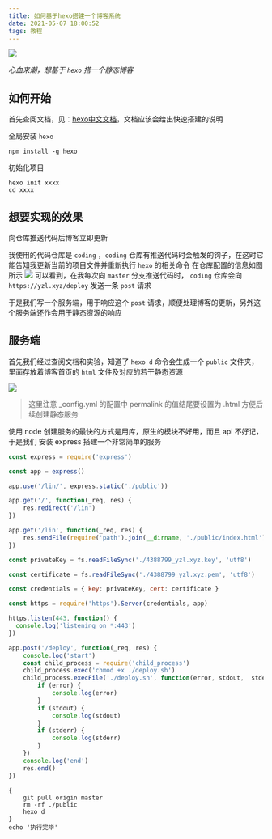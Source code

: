 ```yaml
---
title: 如何基于hexo搭建一个博客系统
date: 2021-05-07 18:00:52
tags: 教程
---
```


![](hexo-logo.svg)


*心血来潮，想基于 `hexo` 搭一个静态博客*

## 如何开始

首先查阅文档，见：[hexo中文文档](https://hexo.io/zh-cn/docs/)，文档应该会给出快速搭建的说明

全局安装 `hexo`

```shell
npm install -g hexo
```
初始化项目
```shell
hexo init xxxx
cd xxxx
```


## 想要实现的效果

向仓库推送代码后博客立即更新

我使用的代码仓库是 `coding` ，`coding` 仓库有推送代码时会触发的钩子，在这时它能告知我更新当前的项目文件并重新执行 `hexo` 的相关命令
在仓库配置的信息如图所示 ![](coding_webhook.png) 可以看到，在我每次向 `master` 分支推送代码时， `coding` 仓库会向 `https://yzl.xyz/deploy` 发送一条 `post` 请求

于是我们写一个服务端，用于响应这个 `post` 请求，顺便处理博客的更新，另外这个服务端还作会用于静态资源的响应

## 服务端

首先我们经过查阅文档和实验，知道了 `hexo d` 命令会生成一个 `public` 文件夹，里面存放着博客首页的 `html` 文件及对应的若干静态资源

![](publicthings.png)

> 这里注意 _config.yml 的配置中 permalink 的值结尾要设置为 .html 方便后续创建静态服务

使用 node 创建服务的最快的方式是用库，原生的模块不好用，而且 api 不好记，于是我们 安装 express 搭建一个非常简单的服务


```javascript
const express = require('express')

const app = express()

app.use('/lin/', express.static('./public'))

app.get('/', function(_req, res) {
    res.redirect('/lin')
})

app.get('/lin', function(_req, res) {
    res.sendFile(require('path').join(__dirname, './public/index.html'))
})

const privateKey = fs.readFileSync('./4388799_yzl.xyz.key', 'utf8')

const certificate = fs.readFileSync('./4388799_yzl.xyz.pem', 'utf8')

const credentials = { key: privateKey, cert: certificate }

const https = require('https').Server(credentials, app)

https.listen(443, function() {
  console.log('listening on *:443')
})
```


```javascript 响应 coding 的 webhook
app.post('/deploy', function(_req, res) {
    console.log('start')
    const child_process = require('child_process')
    child_process.exec('chmod +x ./deploy.sh')
    child_process.execFile('./deploy.sh', function(error, stdout,  stderr) {
        if (error) {
            console.log(error)
        }
        if (stdout) {
            console.log(stdout)
        }
        if (stderr) {
            console.log(stderr)
        }
    })
    console.log('end')
    res.end()
})
```


```shell deploy.sh
{
    git pull origin master
    rm -rf ./public
    hexo d
}
echo '执行完毕'
```
